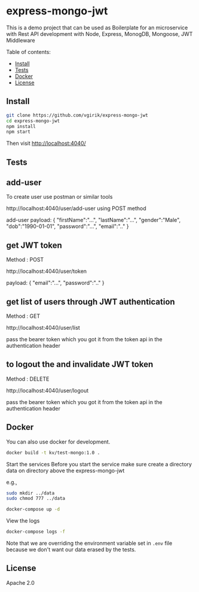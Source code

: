 # express-mongo-jwt
This is a demo project that can be used as Boilerplate for an microservice with Rest API development with Node, Express, MonogDB, Mongoose, JWT Middleware

Table of contents:

<!-- TOC depthFrom:2 depthTo:6 withLinks:1 updateOnSave:1 orderedList:0 -->

- [Install](#install)
- [Tests](#tests)
- [Docker](#docker)
- [License](#license)

<!-- /TOC -->


## Install

```sh
git clone https://github.com/vgirik/express-mongo-jwt
cd express-mongo-jwt
npm install
npm start
```

Then visit [http://localhost:4040/](http://localhost:4040/)
## Tests
## add-user

To create user use postman or similar tools

http://localhost:4040/user/add-user using POST method

add-user payload:
   {
       "firstName":"...",
       "lastName":"...",
       "gender":"Male",
       "dob":"1990-01-01",
       "password":"...",
       "email":".."
    }

## get JWT token

Method : POST

http://localhost:4040/user/token

payload:
   {
       "email":"...",
       "password":".."
   }

## get list of users through JWT authentication 

Method : GET

http://localhost:4040/user/list 

pass the bearer token which you got it from the token api in the authentication header

## to logout the and invalidate JWT token

Method : DELETE

http://localhost:4040/user/logout

pass the bearer token which you got it from the token api in the authentication header
 

## Docker

You can also use docker for development.

```sh
docker build -t kv/test-mongo:1.0 .
```
Start the services
 Before you start the service make sure create a directory data on directory above the express-mongo-jwt

 e.g.,
  ```sh
  sudo mkdir ../data
  sudo chmod 777 ../data
  ```

```sh
docker-compose up -d
 ```

View the logs

```sh
docker-compose logs -f
```


Note that we are overriding the environment variable set in `.env` file because we don't want our data erased by the tests.


## License

Apache 2.0
